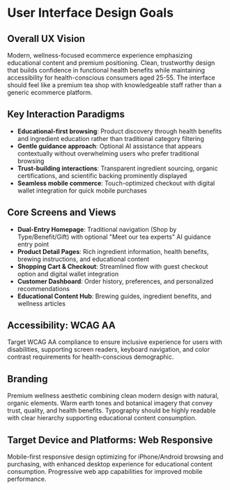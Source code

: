 # User Interface Design Goals

## Overall UX Vision

Modern, wellness-focused ecommerce experience emphasizing educational content and premium positioning. Clean, trustworthy design that builds confidence in functional health benefits while maintaining accessibility for health-conscious consumers aged 25-55. The interface should feel like a premium tea shop with knowledgeable staff rather than a generic ecommerce platform.

## Key Interaction Paradigms

- **Educational-first browsing**: Product discovery through health benefits and ingredient education rather than traditional category filtering
- **Gentle guidance approach**: Optional AI assistance that appears contextually without overwhelming users who prefer traditional browsing
- **Trust-building interactions**: Transparent ingredient sourcing, organic certifications, and scientific backing prominently displayed
- **Seamless mobile commerce**: Touch-optimized checkout with digital wallet integration for quick mobile purchases

## Core Screens and Views

- **Dual-Entry Homepage**: Traditional navigation (Shop by Type/Benefit/Gift) with optional "Meet our tea experts" AI guidance entry point
- **Product Detail Pages**: Rich ingredient information, health benefits, brewing instructions, and educational content
- **Shopping Cart & Checkout**: Streamlined flow with guest checkout option and digital wallet integration
- **Customer Dashboard**: Order history, preferences, and personalized recommendations
- **Educational Content Hub**: Brewing guides, ingredient benefits, and wellness articles

## Accessibility: WCAG AA

Target WCAG AA compliance to ensure inclusive experience for users with disabilities, supporting screen readers, keyboard navigation, and color contrast requirements for health-conscious demographic.

## Branding

Premium wellness aesthetic combining clean modern design with natural, organic elements. Warm earth tones and botanical imagery that convey trust, quality, and health benefits. Typography should be highly readable with clear hierarchy supporting educational content consumption.

## Target Device and Platforms: Web Responsive

Mobile-first responsive design optimizing for iPhone/Android browsing and purchasing, with enhanced desktop experience for educational content consumption. Progressive web app capabilities for improved mobile performance.
